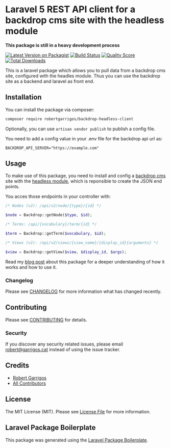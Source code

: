 # Laravel 5 REST API client for a backdrop cms site with the headless module

**This package is still in a heavy development process**

[![Latest Version on Packagist](https://img.shields.io/packagist/v/robertgarrigos/backdrop-headless-client.svg?style=flat-square)](https://packagist.org/packages/robertgarrigos/backdrop-headless-client)
[![Build Status](https://img.shields.io/travis/robertgarrigos/backdrop-headless-client/master.svg?style=flat-square)](https://travis-ci.org/robertgarrigos/backdrop-headless-client)
[![Quality Score](https://img.shields.io/scrutinizer/g/robertgarrigos/backdrop-headless-client.svg?style=flat-square)](https://scrutinizer-ci.com/g/robertgarrigos/backdrop-headless-client)
[![Total Downloads](https://img.shields.io/packagist/dt/robertgarrigos/backdrop-headless-client.svg?style=flat-square)](https://packagist.org/packages/robertgarrigos/backdrop-headless-client)

This is a laravel package which allows you to pull data from a backdrop cms site, configured with the headles module. Thus you can use the backdrop site as a backend and laravel as front end.

## Installation

You can install the package via composer:

```bash
composer require robertgarrigos/backdrop-headless-client
```
Optionally, you can use `artisan vendor publish` to publish a config file.

You need to add a config value in your .env file for the backdrop api url as:

```
BACKDROP_API_SERVER="https://example.com"
```

## Usage

To make use of this package, you need to install and config a [backdrop cms](https://github.com/backdrop/backdrop) site with the [headless module](https://github.com/backdrop-contrib/headless), which is reponsible to create the JSON end points.

You acces those endpoints in your controller with:

```php
/* Nodes (v2): /api/v2/node/{type}/{id} */

$node = Backdrop::getNode($type, $id);

/* Terms: /api/{vocabulary}/term/{id} */

$term = Backdrop::getTerm($vocabulary, $id);

/* Views (v2): /api/v2/views/{view_name}/{display_id}{arguments} */

$view = Backdrop::getView($view, $display_id, $args);
```

Read my [blog post](https://www.garrigos.cat/blog/how-to-set-a-backdrop-cms-as-backend-and-a-laravel-as-frontend) about this package for a deeper understanding of how it works and how to use it.

### Changelog

Please see [CHANGELOG](CHANGELOG.md) for more information what has changed recently.

## Contributing

Please see [CONTRIBUTING](CONTRIBUTING.md) for details.

### Security

If you discover any security related issues, please email robert@garrigos.cat instead of using the issue tracker.

## Credits

- [Robert Garrigos](https://github.com/robertgarrigos)
- [All Contributors](../../contributors)

## License

The MIT License (MIT). Please see [License File](LICENSE.md) for more information.

## Laravel Package Boilerplate

This package was generated using the [Laravel Package Boilerplate](https://laravelpackageboilerplate.com).
